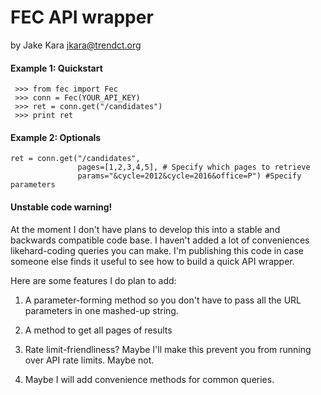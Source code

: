 # FEC API wrapper

by Jake Kara
jkara@trendct.org

#### Example 1: Quickstart

     >>> from fec import Fec
     >>> conn = Fec(YOUR_API_KEY)
     >>> ret = conn.get("/candidates")
     >>> print ret

#### Example 2: Optionals

    ret = conn.get("/candidates",
                   pages=[1,2,3,4,5], # Specify which pages to retrieve
                   params="&cycle=2012&cycle=2016&office=P") #Specify parameters

#### Unstable code warning!

At the moment I don't have plans to develop this into a stable and
backwards compatible code base. I haven't added a lot of conveniences
likehard-coding queries you can make. I'm publishing this code in case
someone else finds it useful to see how to build a quick API wrapper.


Here are some features I do plan to add:

1. A parameter-forming method so you don't have to pass
all the URL parameters in one mashed-up string.

2. A method to get all pages of results

3. Rate limit-friendliness? Maybe I'll make this prevent you from
running over API rate limits. Maybe not.

4. Maybe I will add convenience methods for common queries.